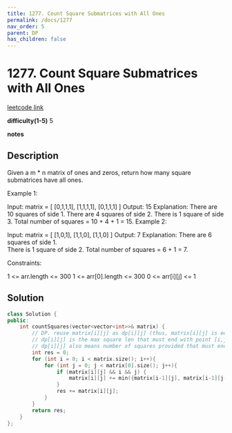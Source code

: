 ```yaml
---
title: 1277. Count Square Submatrices with All Ones
permalink: /docs/1277
nav_order: 5
parent: DP
has_children: false
---
```

# 1277. Count Square Submatrices with All Ones
[leetcode link](https://leetcode.com/problems/count-square-submatrices-with-all-ones/)

**difficulty(1-5)** 
5

**notes**   

## Description
Given a m * n matrix of ones and zeros, return how many square submatrices have all ones.

 

Example 1:

Input: matrix =
[
  [0,1,1,1],
  [1,1,1,1],
  [0,1,1,1]
]
Output: 15
Explanation: 
There are 10 squares of side 1.
There are 4 squares of side 2.
There is  1 square of side 3.
Total number of squares = 10 + 4 + 1 = 15.
Example 2:

Input: matrix = 
[
  [1,0,1],
  [1,1,0],
  [1,1,0]
]
Output: 7
Explanation: 
There are 6 squares of side 1.  
There is 1 square of side 2. 
Total number of squares = 6 + 1 = 7.
 

Constraints:

1 <= arr.length <= 300
1 <= arr[0].length <= 300
0 <= arr[i][j] <= 1

## Solution
```c++
class Solution {
public:
    int countSquares(vector<vector<int>>& matrix) {
        // DP. reuse matrix[i][j] as dp[i][j] (thus, matrix[i][j] is equivalent to dp[i][j])
        // dp[i][j] is the max square len that must end with point [i,j]
        // dp[i][j] also means number of squares provided that must end with point [i,j]
        int res = 0;
        for (int i = 0; i < matrix.size(); i++){
            for (int j = 0; j < matrix[0].size(); j++){
                if (matrix[i][j] && i && j) {
                    matrix[i][j] += min({matrix[i-1][j], matrix[i-1][j-1], matrix[i][j-1]});
                }
                res += matrix[i][j];
            }
        }
        return res;
    }
};
```

<!-- 
Default label
{: .label }

Blue label
{: .label .label-blue }

Stable
{: .label .label-green }

New release
{: .label .label-purple }

Coming soon
{: .label .label-yellow }

Deprecated
{: .label .label-red } -->
